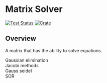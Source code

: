 # Matrix Solver

[![Test Status](https://github.com/rust-random/rand/actions/workflows/test.yml/badge.svg?event=push)](https://github.com/rust-random/rand/actions)
[![Crate](https://img.shields.io/crates/v/rand.svg)](https://crates.io/crates/rand)

## Overview
A matrix that has the ability to solve equations.

Gaussian elimination\
Jacobi methods\
Gauss seidel\
SOR